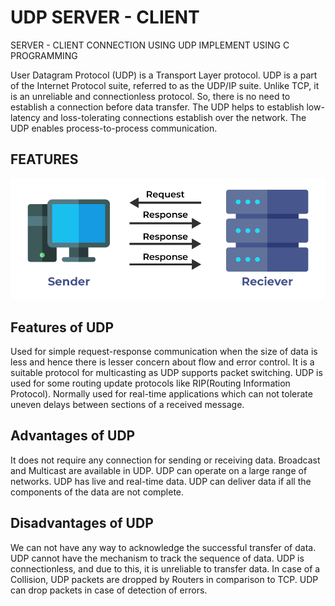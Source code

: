 
# UDP SERVER - CLIENT 

SERVER - CLIENT CONNECTION USING UDP IMPLEMENT USING C PROGRAMMING

User Datagram Protocol (UDP) is a Transport Layer protocol. UDP is a part of the Internet Protocol suite, referred to as the UDP/IP suite. Unlike TCP, it is an unreliable and connectionless protocol. So, there is no need to establish a connection before data transfer. The UDP helps to establish low-latency and loss-tolerating connections establish over the network. The UDP enables process-to-process communication.

## FEATURES
![udp](https://github.com/Abhinand-s/s6-networklab/blob/main/2.udp%20serverclient/udp-1.png)

## Features of UDP
Used for simple request-response communication when the size of data is less and hence there is lesser concern about flow and error control.
It is a suitable protocol for multicasting as UDP supports packet switching.
UDP is used for some routing update protocols like RIP(Routing Information Protocol).
Normally used for real-time applications which can not tolerate uneven delays between sections of a received message.
## Advantages of UDP
It does not require any connection for sending or receiving data.
Broadcast and Multicast are available in UDP.
UDP can operate on a large range of networks.
UDP has live and real-time data.
UDP can deliver data if all the components of the data are not complete.
## Disadvantages of UDP
We can not have any way to acknowledge the successful transfer of data.
UDP cannot have the mechanism to track the sequence of data.
UDP is connectionless, and due to this, it is unreliable to transfer data.
In case of a Collision, UDP packets are dropped by Routers in comparison to TCP.
UDP can drop packets in case of detection of errors.

